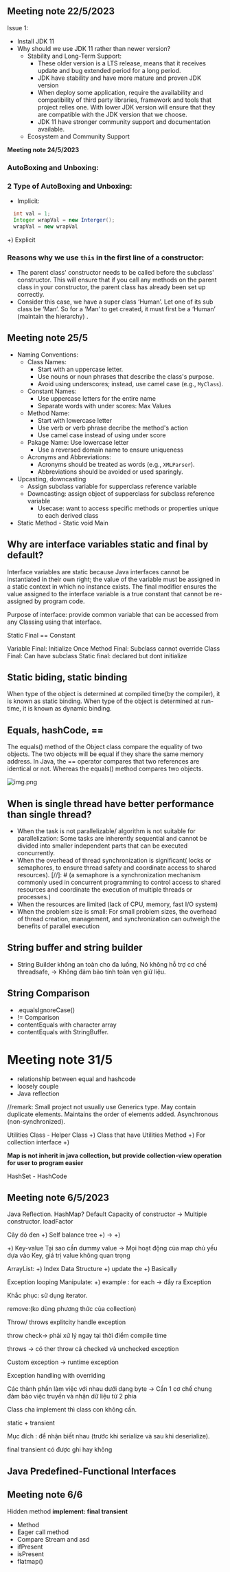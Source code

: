## Meeting note 22/5/2023

Issue 1:

- Install JDK 11
- Why should we use JDK 11 rather than newer version?
    - Stability and Long-Term Support:
        - These older version is a LTS release, means that it receives update and bug extended period  for a long period.
        - JDK have stability and have more mature and proven JDK version
        - When deploy some application, require the availability and compatibility of third party libraries, framework and tools that project relies one. With lower JDK version will ensure that they are compatible with the JDK version that we choose.
        - JDK 11 have stronger community support and documentation available.
    - Ecosystem and Community Support

**Meeting note 24/5/2023**

### AutoBoxing and  Unboxing:

### 2 Type of  AutoBoxing and Unboxing:

+ Implicit:

```java
  int val = 1;
  Integer wrapVal = new Interger();
  wrapVal = new wrapVal
```

+) Explicit

### Reasons why we use `this` in the first line of a constructor:

+ The parent class' constructor needs to be called before the subclass' constructor. This will ensure that if you call any methods on the parent class in your constructor, the parent class has already been set up correctly.
+ Consider this case, we have a super class ‘Human’. Let one of its sub class be ‘Man’. So for a ‘Man’ to get created, it must first be a ‘Human’ (maintain the hierarchy) .
## Meeting note 25/5

+ Naming Conventions:
    + Class Names:
        + Start with an uppercase letter.
        + Use nouns or noun phrases that describe the class's purpose.
        + Avoid using underscores; instead, use camel case (e.g., `MyClass`).
    + Constant Names:
        + Use uppercase letters for the entire name
        + Separate words with under scores: Max Values
    + Method Name:
        + Start with lowercase letter
        + Use verb or verb phrase decribe the method's action
        + Use camel case instead of using under score
    + Pakage Name: Use lowercase letter
        + Use a reversed domain name to ensure uniqueness
    + Acronyms and Abbreviations:
        + Acronyms should be treated as words (e.g., `XMLParser`).
        + Abbreviations should be avoided or used sparingly.
+ Upcasting, downcasting
    + Assign subclass variable for supperclass reference variable
    + Downcasting: assign object of supperclass for subclass reference variable
      + Usecase: want to access specific methods or properties unique to each derived class 
+ Static Method - Static void Main
## Why are interface variables static and final by default?
Interface variables are static because Java interfaces cannot be instantiated in their own right; the value of the variable must be assigned in a static context in which no instance exists. The final modifier ensures the value assigned to the interface variable is a true constant that cannot be re-assigned by program code.

Purpose of interface: provide common variable that can be accessed from any Classing using that interface.

Static Final == Constant

Variable Final: Initialize Once
Method Final: Subclass cannot override
Class Final: Can have subclass
Static final: declared but dont initialize

## Static biding, static binding
When type of the object is determined at compiled time(by the compiler), it is known as static binding.
When type of the object is determined at run-time, it is known as dynamic binding.

## Equals, hashCode, ==
The equals() method of the Object class compare the equality of two objects. The two objects will be equal if they share the same memory address.
In Java, the == operator compares that two references are identical or not. Whereas the equals() method compares two objects.

![img.png](img.png)

## When is single thread have better performance than single thread?
+ When the task is not parallelizable/ algorithm is not suitable for parallelization: Some tasks are inherently sequential and cannot be divided into smaller independent parts that can be executed concurrently.
+ When the overhead of thread synchronization is significant( locks or semaphores, to ensure thread safety and coordinate access to shared resources).
[//]: # (a semaphore is a synchronization mechanism commonly used in concurrent programming to control access to shared resources and coordinate the execution of multiple threads or processes.)
+ When the resources are limited (lack of CPU, memory, fast I/O system)
+ When the problem size is small: For small problem sizes, the overhead of thread creation, management, and synchronization can outweigh the benefits of parallel execution


## String buffer and string builder
+ String Builder không an toàn cho đa luồng, Nó không hỗ trợ cơ chế threadsafe, -> Không đảm bảo tính toàn vẹn giữ liệu.

## String Comparison
+ .equalsIgnoreCase()
+ != Comparison
+ contentEquals with character array
+ contentEquals with StringBuffer.

# Meeting note 31/5
+ relationship between equal and hashcode
+ loosely couple
+ Java reflection

//remark: Small project not usually use Generics type.
May contain duplicate elements.
Maintains the order of elements added.
Asynchronous (non-synchronized).

Utilities Class - Helper Class
+) Class that have Utilities Method
+) For collection interface
+) 

**Map is not inherit in java collection, but provide collection-view operation for user to program easier**


HashSet - HashCode

## Meeting note 6/5/2023

Java Reflection.
HashMap? Default Capacity of constructor -> Multiple constructor. 
loadFactor

Cây đỏ đen
+)  Self balance tree 
+)
    -> 
+)  

+) Key-value
    Tại sao cần dummy value ->
    Mọi hoạt động của map chủ yếu dựa vào Key, giá trị value không quan trọng


ArrayList:
+) Index Data Structure
+) update the 
+) Basically

Exception looping Manipulate:
+) example : for each -> đẩy ra Exception

Khắc phục: sử dụng iterator.

remove:(ko dùng phương thức của collection)

Throw/ throws 
explitcity handle exception

throw check-> phải xử lý ngay tại thời điểm compile time

throws -> có ther throw cả checked và unchecked exception


Custom exception
-> runtime exception

Exception handling with overriding

Các thành phần làm việc với nhau dưới dạng byte
-> Cần 1 cơ chế chung đảm bảo việc truyền và nhận dữ liệu từ 2 phía

Class cha implement thì class con không cần.

static + transient  

Mục đích : để nhận biết nhau (trước khi serialize và sau khi deserialize).



final transient có được ghi hay không 

## Java Predefined-Functional Interfaces

## Meeting note 6/6
Hidden method
**implement: final transient**
+ Method 
+ Eager call method 
+ Compare Stream and asd
+ ifPresent
+ isPresent
+ flatmap()